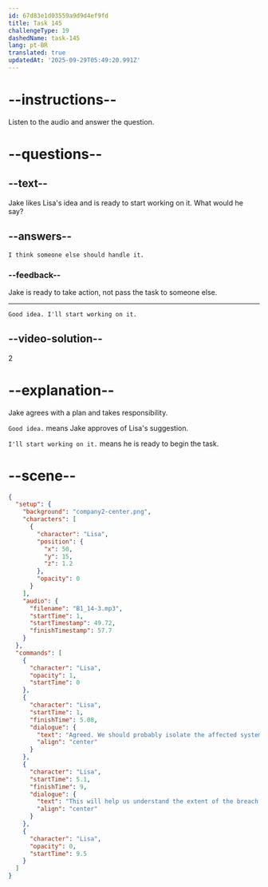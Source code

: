 ```yaml
---
id: 67d83e1d03559a9d9d4ef9fd
title: Task 145
challengeType: 19
dashedName: task-145
lang: pt-BR
translated: true
updatedAt: '2025-09-29T05:49:20.991Z'
---
```


<!-- (audio) Lisa: Agreed. We should probably isolate the affected systems and run a full scan. This will help us understand the extent of the breach and what they might have taken. -->

<!-- SPEAKING -->

# --instructions--

Listen to the audio and answer the question.

# --questions--

## --text--

Jake likes Lisa's idea and is ready to start working on it. What would he say?

## --answers--

`I think someone else should handle it.`

### --feedback--

Jake is ready to take action, not pass the task to someone else.

---

`Good idea. I'll start working on it.`

## --video-solution--

2

# --explanation--

Jake agrees with a plan and takes responsibility.

`Good idea.` means Jake approves of Lisa's suggestion.

`I'll start working on it.` means he is ready to begin the task.


# --scene--

```json
{
  "setup": {
    "background": "company2-center.png",
    "characters": [
      {
        "character": "Lisa",
        "position": {
          "x": 50,
          "y": 15,
          "z": 1.2
        },
        "opacity": 0
      }
    ],
    "audio": {
      "filename": "B1_14-3.mp3",
      "startTime": 1,
      "startTimestamp": 49.72,
      "finishTimestamp": 57.7
    }
  },
  "commands": [
    {
      "character": "Lisa",
      "opacity": 1,
      "startTime": 0
    },
    {
      "character": "Lisa",
      "startTime": 1,
      "finishTime": 5.08,
      "dialogue": {
        "text": "Agreed. We should probably isolate the affected systems and run a full scan.",
        "align": "center"
      }
    },
    {
      "character": "Lisa",
      "startTime": 5.1,
      "finishTime": 9,
      "dialogue": {
        "text": "This will help us understand the extent of the breach and what they might have taken.",
        "align": "center"
      }
    },
    {
      "character": "Lisa",
      "opacity": 0,
      "startTime": 9.5
    }
  ]
}
```
